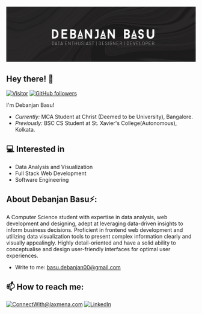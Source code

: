 ![SDeBAS Banner Image](./banner.png)


<h2>Hey there! 👋</h2>

[![Visitor](https://visitor-badge.laobi.icu/badge?page_id=SDeBAS.SDeBAS)](https://github.com/SDeBAS) [![GitHub followers](https://img.shields.io/github/followers/sDeBAS.svg?style=social&label=Follow)](https://github.com/laxmena?tab=followers)

I'm Debanjan Basu! 
- <i>Currently:</i> MCA Student at Christ (Deemed to be University), Bangalore. 
- <i>Previously:</i> BSC CS Student at St. Xavier's College(Autonomous), Kolkata.

<h2>💻 Interested in </h2>

- Data Analysis and Visualization
- Full Stack Web Development
- Software Engineering



<h2> About Debanjan Basu⚡:</h2>

A Computer Science student with expertise in data analysis, web development and designing, adept at leveraging data-driven
insights to inform business decisions. Proficient in frontend web development and utilizing data visualization tools to present
complex information clearly and visually appealingly. Highly detail-oriented and have a solid ability to conceptualise and design
user-friendly interfaces for optimal user experiences.
 
- Write to me: [basu.debanjan00@gmail.com](mailto:basu.debanjan00@gmail.com)

<h2>📫 How to reach me:</h2>

<a href="mailto:basu.debanjan00@gmail.com">![ConnectWith@laxmena.com](https://img.shields.io/badge/Gmail-D14836?style=for-the-badge&logo=gmail&logoColor=white)</a> <a href="www.linkedin.com/in/debanjanbasudd/">![LinkedIn](https://img.shields.io/badge/LinkedIn-0077B5?style=for-the-badge&logo=linkedin&logoColor=white)</a>
